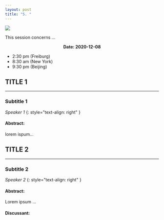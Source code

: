 ```yaml
---
layout: post
title: "5. "
---
```


<span class="image fit"><img src="{{ site.baseurl }}/assets/images/session_1.png"></span>

This session concerns …

<div class="box">
  <p style="text-align: center;">
    <b>Date: 2020-12-08</b>
    <ul>
      <li>2:30 pm (Freiburg)</li>
      <li>8:30 am (New York)</li>
      <li>9:30 pm (Beijing)</li>
  </ul>
  </p>
</div>

##  TITLE 1
---
### Subtitle 1
*Speaker 1*
{: style="text-align: right" }

#### Abstract:
lorem ispum…


##  TITLE 2
---
### Subtitle 2
*Speaker 2*
{: style="text-align: right" }

#### Abstract:
Lorem ipsum …

#### Discussant:

